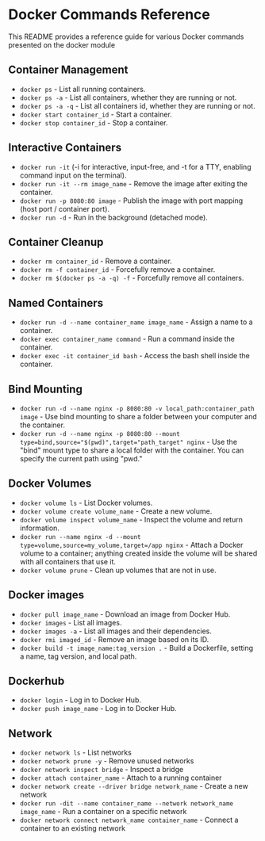 # Docker Commands Reference

This README provides a reference guide for various Docker commands presented on the docker module

## Container Management

- `docker ps` - List all running containers.
- `docker ps -a` - List all containers, whether they are running or not.
- `docker ps -a -q` - List all containers id, whether they are running or not.
- `docker start container_id` - Start a container.
- `docker stop container_id` - Stop a container.

## Interactive Containers

- `docker run -it` (-i for interactive, input-free, and -t for a TTY, enabling command input on the terminal).
- `docker run -it --rm image_name` - Remove the image after exiting the container.
- `docker run -p 8080:80 image` - Publish the image with port mapping (host port / container port).
- `docker run -d` - Run in the background (detached mode).

## Container Cleanup

- `docker rm container_id` - Remove a container.
- `docker rm -f container_id` - Forcefully remove a container.
- `docker rm $(docker ps -a -q) -f` - Forcefully remove all containers.

## Named Containers

- `docker run -d --name container_name image_name` - Assign a name to a container.
- `docker exec container_name command` - Run a command inside the container.
- `docker exec -it container_id bash` - Access the bash shell inside the container.

## Bind Mounting

- `docker run -d --name nginx -p 8080:80 -v local_path:container_path image` - Use bind mounting to share a folder between your computer and the container.
- `docker run -d --name nginx -p 8080:80 --mount type=bind,source="$(pwd)",target="path_target" nginx` - Use the "bind" mount type to share a local folder with the container. You can specify the current path using "pwd."

## Docker Volumes

- `docker volume ls` - List Docker volumes.
- `docker volume create volume_name` - Create a new volume.
- `docker volume inspect volume_name` - Inspect the volume and return information.
- `docker run --name nginx -d --mount type=volume,source=my_volume,target=/app nginx` - Attach a Docker volume to a container; anything created inside the volume will be shared with all containers that use it.
- `docker volume prune` - Clean up volumes that are not in use.


## Docker images

- `docker pull image_name` - Download an image from Docker Hub.
- `docker images` - List all images.
- `docker images -a` - List all images and their dependencies.
- `docker rmi imaged_id` - Remove an image based on its ID.
- `docker build -t image_name:tag_version .` - Build a Dockerfile, setting a name, tag version, and local path.

## Dockerhub

- `docker login` - Log in to Docker Hub.
- `docker push image_name` -  Log in to Docker Hub.

## Network

- `docker network ls` - List networks
- `docker network prune -y` - Remove unused networks
- `docker network inspect bridge` - Inspect a bridge
- `docker attach container_name` - Attach to a running container
- `docker network create --driver bridge network_name` - Create a new network
- `docker run -dit --name container_name --network network_name image_name` - Run a container on a specific network
- `docker network connect network_name container_name` - Connect a container to an existing network